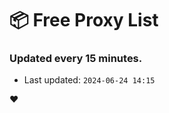# :package: Free Proxy List
### Updated every 15 minutes.

- Last updated: `2024-06-24 14:15`

:heart:
